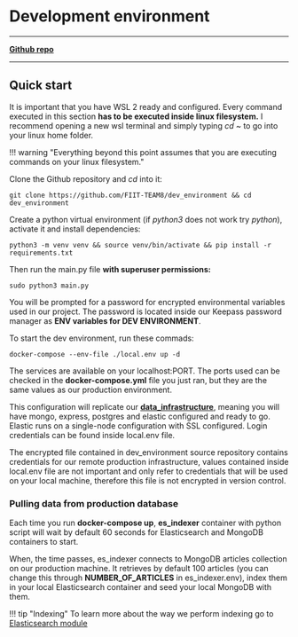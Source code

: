# Development environment
---
[**Github repo**](https://github.com/FIIT-TEAM8/dev_environment)

---

## Quick start
It is important that you have WSL 2 ready and configured. Every command executed in this section **has to be executed inside linux filesystem.** I recommend opening a new wsl terminal and simply typing _cd ~_ to go into your linux home folder.

!!! warning "Everything beyond this point assumes that you are executing commands on your linux filesystem."

Clone the Github repository and _cd_ into it:
```
git clone https://github.com/FIIT-TEAM8/dev_environment && cd dev_environment
```
Create a python virtual environment (if _python3_ does not work try _python_), activate it and install dependencies:
```
python3 -m venv venv && source venv/bin/activate && pip install -r requirements.txt
```
Then run the main.py file **with superuser permissions:**
```
sudo python3 main.py
```
You will be prompted for a password for encrypted environmental variables used in our project. The password is located inside our Keepass password manager as **ENV variables for DEV ENVIRONMENT**. 

To start the dev environment, run these commads:
```
docker-compose --env-file ./local.env up -d
```
The services are available on your localhost:PORT. The ports used can be checked in the **docker-compose.yml** file you just ran, but they are the same values as our production environment.
  

This configuration will replicate our [**data_infrastructure**](https://github.com/FIIT-TEAM8/data_infrastructure), meaning you will have mongo, express, postgres and elastic configured and ready to go. Elastic runs on a single-node configuration with SSL configured. Login credentials can be found inside local.env file.

The encrypted file contained in dev_environment source repository contains credentials for our remote production infrastructure, values contained inside local.env file are not important and only refer to credentials that will be used on your local machine, therefore this file is not encrypted in version control.

### Pulling data from production database
Each time you run **docker-compose up**, **es_indexer** container with python script will wait by default 60 seconds for Elasticsearch and MongoDB containers to start.

When, the time passes, es_indexer connects to MongoDB articles collection on our production machine. It retrieves by default 100 articles (you can change this through **NUMBER_OF_ARTICLES** in es_indexer.env),
index them in your local Elasticsearch container and seed your local MongoDB with them. 


!!! tip "Indexing"
    To learn more about the way we perform indexing go to [Elasticsearch module](https://team08-21.studenti.fiit.stuba.sk/docu/modules/elasticsearch/)
